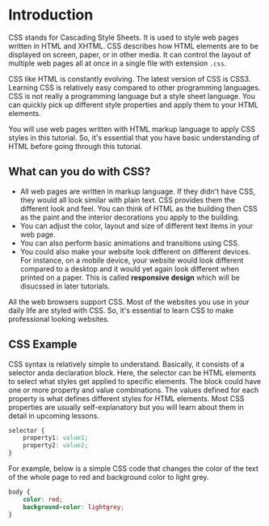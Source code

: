 # Introduction

CSS stands for Cascading Style Sheets. It is used to style web pages written in HTML and XHTML. CSS describes how HTML elements are to be displayed on screen, paper, or in other media. It can control the layout of multiple web pages all at once in a single file with extension `.css`.

CSS like HTML is constantly evolving. The latest version of CSS is CSS3. Learning CSS is relatively easy compared to other programming languages. CSS is not really a programming language but a style sheet language. You can quickly pick up different style properties and apply them to your HTML elements.

You will use web pages written with HTML markup language to apply CSS styles in this tutorial. So, it's essential that you have basic understanding of HTML before going through this tutorial.

## What can you do with CSS?

- All web pages are written in markup language. If they didn't have CSS, they would all look similar with plain text. CSS provides them the different look and feel. You can think of HTML as the building then CSS as the paint and the interior decorations you apply to the building.
- You can adjust the color, layout and size of different text items in your web page.
- You can also perform basic animations and transitions using CSS.
- You could also make your website look different on different devices. For instance, on a mobile device, your website would look different compared to a desktop and it would yet again look different when printed on a paper. This is called **responsive design** which will be disucssed in later tutorials.

All the web browsers support CSS. Most of the websites you use in your daily life are styled with CSS. So, it's essential to learn CSS to make professional looking websites.

## CSS Example

CSS syntax is relatively simple to understand. Basically, it consists of a selector anda declaration block. Here, the selector can be HTML elements to select what styles get applied to specific elements. The block could have one or more property and value combinations. The values defined for each property is what defines different styles for HTML elements. Most CSS properties are usually self-explanatory but you will learn about them in detail in upcoming lessons.

```css
selector {
    property1: value1;
    property2: value2;
}
```

For example, below is a simple CSS code that changes the color of the text of the whole page to red and background color to light grey.

```css
body {
    color: red;
    background-color: lightgrey;
}
```